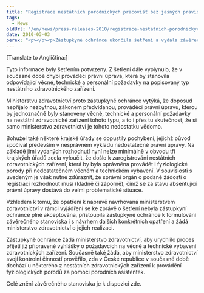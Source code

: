 ```yaml
---
title: "Registrace nestátních porodnických pracovišť bez jasných pravidel EN"
tags:
  - News
oldUrl: "/en/news/press-releases-2010/registrace-nestatnich-porodnickych-pracovist-bez-jasnych-pravidel-en/"
date: 2010-03-03
perex: "<p></p><p>Zástupkyně ochránce ukončila šetření a vydala závěrečné stanovisko s návrhem opatření k nápravě ve věci postupu krajských úřadů, příp. Magistrátu hlavního města Prahy při rozhodování o udělení registrace nestátním zdravotnickým zařízením, v nichž by byla zdravotní péče poskytována porodními asistentkami, a to včetně provádění fyziologických porodů. Šetření vedla z vlastní iniciativy na základě informací z médií, které vzbuzovaly vážné pochybnosti o jednotném postupu příslušných správních orgánů vůči žadatelům o registraci.</p>"
---
```


<!-- imported from the old website -->

[Translate to Angličtina:] <p>Tyto informace byly šetřením potvrzeny. Z šetření dále vyplynulo, že v současné době chybí prováděcí právní úprava, která by stanovila odpovídající věcné, technické a personální požadavky na popisovaný typ nestátního zdravotnického zařízení.</p><p>Ministerstvu zdravotnictví proto zástupkyně ochránce vytýká, že doposud nepřijalo nezbytnou, zákonem předvídanou, prováděcí právní úpravu, kterou by jednoznačně byly stanoveny věcné, technické a personální požadavky na nestátní zdravotnické zařízení tohoto typu, a to i přes tu skutečnost, že si samo ministerstvo zdravotnictví je tohoto nedostatku vědomo.</p><p>Bohužel také některé krajské úřady se dopustily pochybení, jejichž původ spočíval především v nesprávném výkladu nedostatečné právní úpravy. Na základě jimi vydaných rozhodnutí nyní nelze minimálně v obvodu tří krajských úřadů zcela vyloučit, že došlo k zaregistrování nestátních zdravotnických zařízení, která by byla oprávněna provádět i fyziologické porody při nedostatečném věcném a technickém vybavení. V souvislosti s uvedeným je však nutné zdůraznit, že správní orgán o podané žádosti o registraci rozhodnout musí (kladně či záporně), čímž se za stavu absentující právní úpravy dostává do velmi problematické situace.</p><p>Vzhledem k tomu, že opatření k nápravě navrhovaná ministerstvem zdravotnictví v rámci vyjádření se ke zprávě o šetření nebyla zástupkyní ochránce plně akceptována, přistoupila zástupkyně ochránce k formulování závěrečného stanoviska i s návrhem dalších konkrétních opatření a žádá ministerstvo zdravotnictví o jejich realizaci.</p><p>Zástupkyně ochránce žádá ministerstvo zdravotnictví, aby urychlilo proces přijetí již připravené vyhlášky o požadavcích na věcné a technické vybavení zdravotnických zařízení. Současně také žádá, aby ministerstvo zdravotnictví svojí kontrolní činností prověřilo, zda v České republice v současné době dochází u některého z nestátních zdravotnických zařízení k provádění fyziologických porodů za pomoci porodních asistentek.</p><p>Celé znění závěrečného stanoviska je k dispozici zde.</p>
